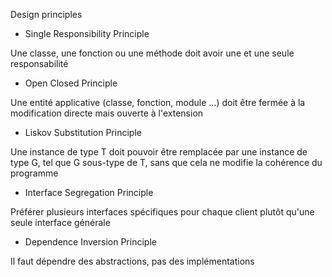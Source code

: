 
Design principles

- Single Responsibility Principle

Une classe, une fonction ou une méthode doit avoir une et une seule responsabilité

- Open Closed Principle

Une entité applicative (classe, fonction, module …) doit être fermée à la modification directe mais ouverte à l'extension

- Liskov Substitution Principle

Une instance de type T doit pouvoir être remplacée par une instance de type G, tel que G sous-type de T, sans que cela ne modifie la cohérence du programme

- Interface Segregation Principle

Préférer plusieurs interfaces spécifiques pour chaque client plutôt qu'une seule interface générale

- Dependence Inversion Principle

Il faut dépendre des abstractions, pas des implémentations

